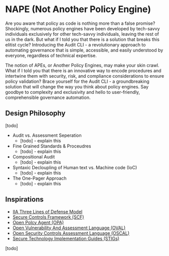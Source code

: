# NAPE (Not Another Policy Engine)

Are you aware that policy as code is nothing more than a false promise? Shockingly, numerous policy engines have been developed by tech-savvy individuals exclusively for other tech-savvy individuals, leaving the rest of us in the dark. But what if I told you that there is a solution that breaks this elitist cycle? Introducing the Audit CLI - a revolutionary approach to automating governance that is simple, accessible, and easily understood by everyone, regardless of technical expertise.

The notion of APEs, or Another Policy Engines, may make your skin crawl. What if I told you that there is an innovative way to encode procedures and intertwine them with security, risk, and compliance considerations to ensure policy validation? Brace yourself for the Audit CLI - a groundbreaking solution that will change the way you think about policy engines. Say goodbye to complexity and exclusivity and hello to user-friendly, comprehensible governance automation.

## Design Philosophy

[todo]

- Audit vs. Assessment Seperation
  - [todo] - explain this
- Fine Grained Standards & Proceudres
  - [todo] - explain this
- Compositional Audit
  - [todo] - explain this
- Syntaxic Decloupling of Human text vs. Machine code (IoC)
  - [todo] - explain this
- The One-Pager Approach
  - [todo] - explain this

## Inspirations

- [IIA Three Lines of Defense Model](https://www.theiia.org/en/content/position-papers/2020/the-iias-three-lines-model-an-update-of-the-three-lines-of-defense/)
- [Secure Controls Framework (SCF)](https://securecontrolsframework.com/)
- [Open Polcy Agent (OPA)](https://www.openpolicyagent.org/)
- [Open Vulnerability And  Assessment Language (OVAL)](https://csrc.nist.gov/glossary/term/open_vulnerability_and_assessment_language)
- [Open Security Controls Assessment Language (OSCAL)](https://pages.nist.gov/OSCAL/)
- [Secure Technology Implementation Guides (STIGs)](https://public.cyber.mil/stigs/)

[todo]

